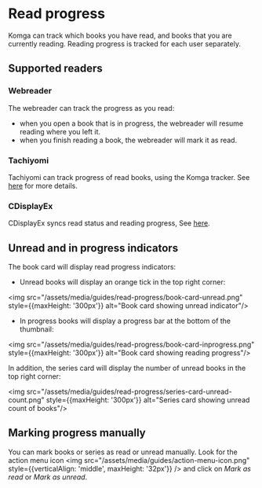 # Read progress

Komga can track which books you have read, and books that you are currently reading. Reading progress is tracked for each user separately.

## Supported readers

### Webreader

The webreader can track the progress as you read:
- when you open a book that is in progress, the webreader will resume reading where you left it.
- when you finish reading a book, the webreader will mark it as read.

### Tachiyomi

Tachiyomi can track progress of read books, using the Komga tracker. See [here](tachiyomi.md#track-read-progress) for more details.

### CDisplayEx

CDisplayEx syncs read status and reading progress, See [here](cdisplayex.md#reading-status).

## Unread and in progress indicators

The book card will display read progress indicators:
- Unread books will display an orange tick in the top right corner:

<img src="/assets/media/guides/read-progress/book-card-unread.png" style={{maxHeight: '300px'}}  alt="Book card showing unread indicator"/>

- In progress books will display a progress bar at the bottom of the thumbnail:

<img src="/assets/media/guides/read-progress/book-card-inprogress.png" style={{maxHeight: '300px'}} alt="Book card showing reading progress"/>

In addition, the series card will display the number of unread books in the top right corner:

<img src="/assets/media/guides/read-progress/series-card-unread-count.png" style={{maxHeight: '300px'}} alt="Series card showing unread count of books"/>

## Marking progress manually

You can mark books or series as read or unread manually. Look for the action menu icon <img src="/assets/media/guides/action-menu-icon.png" style={{verticalAlign: 'middle', maxHeight: '32px'}} /> and click on _Mark as read_ or _Mark as unread_.
